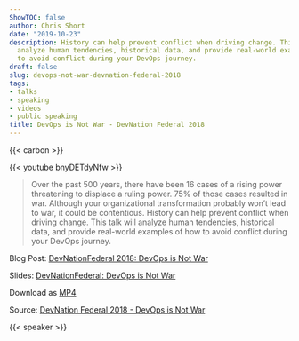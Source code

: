 ```yaml
---
ShowTOC: false
author: Chris Short
date: "2019-10-23"
description: History can help prevent conflict when driving change. This talk will
  analyze human tendencies, historical data, and provide real-world examples of how
  to avoid conflict during your DevOps journey.
draft: false
slug: devops-not-war-devnation-federal-2018
tags:
- talks
- speaking
- videos
- public speaking
title: DevOps is Not War - DevNation Federal 2018
---
```


{{< carbon >}}

{{< youtube bnyDETdyNfw >}}

> Over the past 500 years, there have been 16 cases of a rising power threatening to displace a ruling power. 75% of those cases resulted in war. Although your organizational transformation probably won’t lead to war, it could be contentious. History can help prevent conflict when driving change. This talk will analyze human tendencies, historical data, and provide real-world examples of how to avoid conflict during your DevOps journey.

Blog Post: [DevNationFederal 2018: DevOps is Not War](/devnationfederal-2018-devops-is-not-war/)

Slides: [DevNationFederal: DevOps is Not War](https://speakerdeck.com/chrisshort/devnationfederal-devops-is-not-war)

Download as [MP4](https://shortcdn.com/chrisshort/DevNation_Federal_2018-DevOps_is_Not_War.mp4)

Source: [DevNation Federal 2018 - DevOps is Not War](https://youtu.be/bnyDETdyNfw)

{{< speaker >}}

